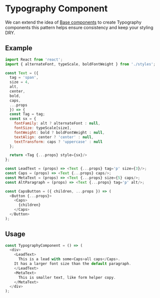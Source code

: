 # Typography Component

We can extend the idea of [Base components](05.base-component.md) to create Typography components this pattern helps ensure consistency and keep your styling DRY.

## Example

```javascript
import React from 'react';
import { alternateFont, typeScale, boldFontWeight } from './styles';

const Text = ({
  tag = 'span',
  size = 4,
  alt,
  center,
  bold,
  caps,
  ...props
  }) => {
  const Tag = tag;
  const sx = {
    fontFamily: alt ? alternateFont : null,
    fontSize: typeScale[size],
    fontWeight: bold ? boldFontWeight : null,
    textAlign: center ? 'center' : null,
    textTransform: caps ? 'uppercase' : null
  };

  return <Tag {...props} style={sx}/>
};

const LeadText = (props) => <Text {...props} tag='p' size={3}/>;
const Caps = (props) => <Text {...props} caps/>;
const MetaText = (props) => <Text {...props} size={5} caps/>;
const AltParagraph = (props) => <Text {...props} tag='p' alt/>;

const CapsButton = ({ children, ...props }) => (
  <Button {...props}>
    <Caps>
      {children}
    </Caps>
  </Button>
);
```

## Usage

```javascript
const TypographyComponent = () => (
  <div>
    <LeadText>
      This is a lead with some<Caps>all caps</Caps>.
    It has a larger font size than the default paragraph.
    </LeadText>
    <MetaText>
      This is smaller text, like form helper copy.
    </MetaText>
  </div>
);
```

